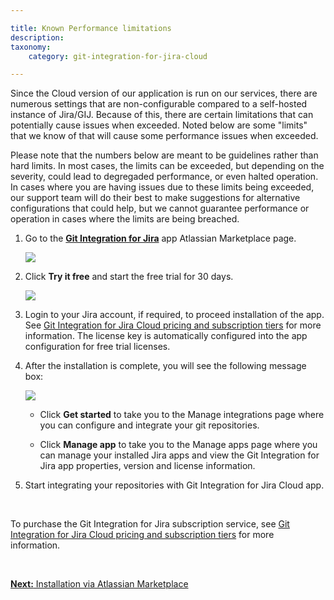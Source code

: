 ```yaml
---

title: Known Performance limitations
description:
taxonomy:
    category: git-integration-for-jira-cloud

---
```

Since the Cloud version of our application is run on our services, there are numerous settings that are non-configurable compared to a self-hosted instance of Jira/GIJ. Because of this, there are certain limitations that can potentially cause issues when exceeded. Noted below are some "limits" that we know of that will cause some performance issues when exceeded. 

<div class="bbb-callout bbb--tip">
    <div class="irow">
    <div class="ilogobox">
        <span class="logoimg"></span>
    </div>
    <div class="imsgbox">
        Please note that the numbers below are meant to be guidelines rather than hard limits. In most cases, the limits can be exceeded, but depending on the severity, could lead to degregaded performance, or even halted operation. In cases where you are having issues due to these limits being exceeded, our support team will do their best to make suggestions for alternative configurations that could help, but we cannot guarantee performance or operation in cases where the limits are being breached.
    </div>
    </div>
</div>
































1.  Go to the [**Git Integration for Jira**](https://marketplace.atlassian.com/apps/4984/git-integration-for-jira?tab=overview&hosting=cloud) [](https://marketplace.atlassian.com/plugins/com.xiplink.jira.git.jira_git_plugin)app Atlassian Marketplace page.

    ![](/wp-content/uploads/gij-gitcloud-new-installation-trial-buy-c.png)

2.  Click **Try it free** and start the free trial for 30 days.

    ![](/wp-content/uploads/gij-gitcloud-try-new-git-for-jira-cloud-app-c.png)

3.  Login to your Jira account, if required, to proceed installation of the app. See [Git Integration for Jira Cloud pricing and subscription tiers](https://marketplace.atlassian.com/apps/4984/git-integration-for-jira?hosting=cloud&tab=pricing) for more information. The license key is automatically configured into the app configuration for free trial licenses.

4.  After the installation is complete, you will see the following message box:

    ![](/wp-content/uploads/gij-gitcloud-installation-success-msg-balloon-c.png)

    *   Click **Get started** to take you to the Manage integrations page where you can configure and integrate your git repositories.

    *   Click **Manage app** to take you to the Manage apps page where you can manage your installed Jira apps and view the Git Integration for Jira app properties, version and license information.

5.  Start integrating your repositories with Git Integration for Jira Cloud app.

&nbsp;

<div class="bbb-callout bbb--tip">
    <div class="irow">
    <div class="ilogobox">
        <span class="logoimg"></span>
    </div>
    <div class="imsgbox">
        To purchase the Git Integration for Jira subscription service, see <a href='https://marketplace.atlassian.com/apps/4984/git-integration-for-jira?hosting=cloud&tab=pricing' target='_blank'>Git Integration for Jira Cloud pricing and subscription tiers</a> for more information.
    </div>
    </div>
</div>

&nbsp;

[**Next:** Installation via Atlassian Marketplace](/git-integration-for-jira-cloud/installation-via-atlassian-marketplace-gij-cloud)

